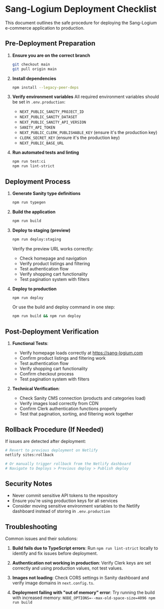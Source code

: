 # Sang-Logium Deployment Checklist

This document outlines the safe procedure for deploying the Sang-Logium e-commerce application to production.

## Pre-Deployment Preparation

1. **Ensure you are on the correct branch**

   ```bash
   git checkout main
   git pull origin main
   ```

2. **Install dependencies**

   ```bash
   npm install --legacy-peer-deps
   ```

3. **Verify environment variables**
   All required environment variables should be set in `.env.production`:
   - `NEXT_PUBLIC_SANITY_PROJECT_ID`
   - `NEXT_PUBLIC_SANITY_DATASET`
   - `NEXT_PUBLIC_SANITY_API_VERSION`
   - `SANITY_API_TOKEN`
   - `NEXT_PUBLIC_CLERK_PUBLISHABLE_KEY` (ensure it's the production key)
   - `CLERK_SECRET_KEY` (ensure it's the production key)
   - `NEXT_PUBLIC_BASE_URL`

4. **Run automated tests and linting**
   ```bash
   npm run test:ci
   npm run lint-strict
   ```

## Deployment Process

1. **Generate Sanity type definitions**

   ```bash
   npm run typegen
   ```

2. **Build the application**

   ```bash
   npm run build
   ```

3. **Deploy to staging (preview)**

   ```bash
   npm run deploy:staging
   ```

   Verify the preview URL works correctly:
   - Check homepage and navigation
   - Verify product listings and filtering
   - Test authentication flow
   - Verify shopping cart functionality
   - Test pagination system with filters

4. **Deploy to production**

   ```bash
   npm run deploy
   ```

   Or use the build and deploy command in one step:

   ```bash
   npm run build && npm run deploy
   ```

## Post-Deployment Verification

1. **Functional Tests**:
   - Verify homepage loads correctly at https://sang-logium.com
   - Confirm product listings and filtering work
   - Test authentication flow
   - Verify shopping cart functionality
   - Confirm checkout process
   - Test pagination system with filters

2. **Technical Verification**:
   - Check Sanity CMS connection (products and categories load)
   - Verify images load correctly from CDN
   - Confirm Clerk authentication functions properly
   - Test that pagination, sorting, and filtering work together

## Rollback Procedure (If Needed)

If issues are detected after deployment:

```bash
# Revert to previous deployment on Netlify
netlify sites:rollback

# Or manually trigger rollback from the Netlify dashboard
# Navigate to Deploys > Previous deploy > Publish deploy
```

## Security Notes

- Never commit sensitive API tokens to the repository
- Ensure you're using production keys for all services
- Consider moving sensitive environment variables to the Netlify dashboard instead of storing in `.env.production`

## Troubleshooting

Common issues and their solutions:

1. **Build fails due to TypeScript errors**:
   Run `npm run lint-strict` locally to identify and fix issues before deployment.

2. **Authentication not working in production**:
   Verify Clerk keys are set correctly and using production values, not test values.

3. **Images not loading**:
   Check CORS settings in Sanity dashboard and verify image domains in `next.config.ts`.

4. **Deployment failing with "out of memory" error**:
   Try running the build with increased memory: `NODE_OPTIONS=--max-old-space-size=4096 npm run build`
